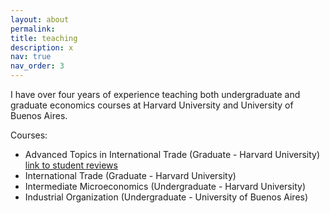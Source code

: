 ```yaml
---
layout: about
permalink: 
title: teaching
description: x
nav: true
nav_order: 3
---
```


I have over four years of experience teaching both undergraduate and graduate economics courses at Harvard University and University of Buenos Aires. 

Courses:
- Advanced Topics in International Trade (Graduate - Harvard University) <a href="/assets/pdf/ECON_2535_Spring_2023.pdf" target="_blank">link to student reviews </a>
- International Trade (Graduate - Harvard University)
- Intermediate Microeconomics (Undergraduate - Harvard University)
- Industrial Organization (Undergraduate - University of Buenos Aires)


